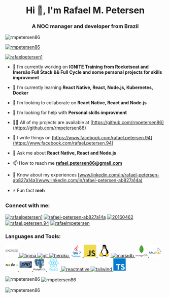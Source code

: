 <h1 align="center">Hi 👋, I'm Rafael M. Petersen</h1>
<h3 align="center">A NOC manager and developer from Brazil</h3>

<p align="left"> <img src="https://komarev.com/ghpvc/?username=rmpetersen86&label=Profile%20views&color=0e75b6&style=flat" alt="rmpetersen86" /> </p>

<p align="left"> <a href="https://github.com/ryo-ma/github-profile-trophy"><img src="https://github-profile-trophy.vercel.app/?username=rmpetersen86" alt="rmpetersen86" /></a> </p>

<p align="left"> <a href="https://twitter.com/rafaelpetersen1" target="blank"><img src="https://img.shields.io/twitter/follow/rafaelpetersen1?logo=twitter&style=for-the-badge" alt="rafaelpetersen1" /></a> </p>

- 🔭 I’m currently working on **IGNITE Training from Rocketseat and Imersão Full Stack && Full Cycle and some personal projects for skills improvment**

- 🌱 I’m currently learning **React Native, React, Node.js, Kubernetes, Docker**

- 👯 I’m looking to collaborate on **React Native, React and Node.js**

- 🤝 I’m looking for help with **Personal skills improvment**

- 👨‍💻 All of my projects are available at [https://github.com/rmpetersen86](https://github.com/rmpetersen86)

- 📝 I write things on [https://www.facebook.com/rafael.petersen.94](https://www.facebook.com/rafael.petersen.94)

- 💬 Ask me about **React Native, React and Node.js**

- 📫 How to reach me **rafael.petersen86@gmail.com**

- 📄 Know about my experiences [www.linkedin.com/in/rafael-petersen-ab827a14a](www.linkedin.com/in/rafael-petersen-ab827a14a)

- ⚡ Fun fact **meh**

<h3 align="left">Connect with me:</h3>
<p align="left">
<a href="https://twitter.com/rafaelpetersen1" target="blank"><img align="center" src="https://raw.githubusercontent.com/rahuldkjain/github-profile-readme-generator/master/src/images/icons/Social/twitter.svg" alt="rafaelpetersen1" height="30" width="40" /></a>
<a href="https://linkedin.com/in/rafael-petersen-ab827a14a" target="blank"><img align="center" src="https://raw.githubusercontent.com/rahuldkjain/github-profile-readme-generator/master/src/images/icons/Social/linked-in-alt.svg" alt="rafael-petersen-ab827a14a" height="30" width="40" /></a>
<a href="https://stackoverflow.com/users/20160462" target="blank"><img align="center" src="https://raw.githubusercontent.com/rahuldkjain/github-profile-readme-generator/master/src/images/icons/Social/stack-overflow.svg" alt="20160462" height="30" width="40" /></a>
<a href="https://fb.com/rafael.petersen.94" target="blank"><img align="center" src="https://raw.githubusercontent.com/rahuldkjain/github-profile-readme-generator/master/src/images/icons/Social/facebook.svg" alt="rafael.petersen.94" height="30" width="40" /></a>
<a href="https://instagram.com/rafaelmpetersen" target="blank"><img align="center" src="https://raw.githubusercontent.com/rahuldkjain/github-profile-readme-generator/master/src/images/icons/Social/instagram.svg" alt="rafaelmpetersen" height="30" width="40" /></a>
</p>

<h3 align="left">Languages and Tools:</h3>
<p align="left"> <a href="https://expressjs.com" target="_blank" rel="noreferrer"> <img src="https://raw.githubusercontent.com/devicons/devicon/master/icons/express/express-original-wordmark.svg" alt="express" width="40" height="40"/> </a> <a href="https://www.figma.com/" target="_blank" rel="noreferrer"> <img src="https://www.vectorlogo.zone/logos/figma/figma-icon.svg" alt="figma" width="40" height="40"/> </a> <a href="https://git-scm.com/" target="_blank" rel="noreferrer"> <img src="https://www.vectorlogo.zone/logos/git-scm/git-scm-icon.svg" alt="git" width="40" height="40"/> </a> <a href="https://heroku.com" target="_blank" rel="noreferrer"> <img src="https://www.vectorlogo.zone/logos/heroku/heroku-icon.svg" alt="heroku" width="40" height="40"/> </a> <a href="https://www.java.com" target="_blank" rel="noreferrer"> <img src="https://raw.githubusercontent.com/devicons/devicon/master/icons/java/java-original.svg" alt="java" width="40" height="40"/> </a> <a href="https://developer.mozilla.org/en-US/docs/Web/JavaScript" target="_blank" rel="noreferrer"> <img src="https://raw.githubusercontent.com/devicons/devicon/master/icons/javascript/javascript-original.svg" alt="javascript" width="40" height="40"/> </a> <a href="https://www.linux.org/" target="_blank" rel="noreferrer"> <img src="https://raw.githubusercontent.com/devicons/devicon/master/icons/linux/linux-original.svg" alt="linux" width="40" height="40"/> </a> <a href="https://mariadb.org/" target="_blank" rel="noreferrer"> <img src="https://www.vectorlogo.zone/logos/mariadb/mariadb-icon.svg" alt="mariadb" width="40" height="40"/> </a> <a href="https://www.mongodb.com/" target="_blank" rel="noreferrer"> <img src="https://raw.githubusercontent.com/devicons/devicon/master/icons/mongodb/mongodb-original-wordmark.svg" alt="mongodb" width="40" height="40"/> </a> <a href="https://www.mysql.com/" target="_blank" rel="noreferrer"> <img src="https://raw.githubusercontent.com/devicons/devicon/master/icons/mysql/mysql-original-wordmark.svg" alt="mysql" width="40" height="40"/> </a> <a href="https://nodejs.org" target="_blank" rel="noreferrer"> <img src="https://raw.githubusercontent.com/devicons/devicon/master/icons/nodejs/nodejs-original-wordmark.svg" alt="nodejs" width="40" height="40"/> </a> <a href="https://www.php.net" target="_blank" rel="noreferrer"> <img src="https://raw.githubusercontent.com/devicons/devicon/master/icons/php/php-original.svg" alt="php" width="40" height="40"/> </a> <a href="https://www.postgresql.org" target="_blank" rel="noreferrer"> <img src="https://raw.githubusercontent.com/devicons/devicon/master/icons/postgresql/postgresql-original-wordmark.svg" alt="postgresql" width="40" height="40"/> </a> <a href="https://reactjs.org/" target="_blank" rel="noreferrer"> <img src="https://raw.githubusercontent.com/devicons/devicon/master/icons/react/react-original-wordmark.svg" alt="react" width="40" height="40"/> </a> <a href="https://reactnative.dev/" target="_blank" rel="noreferrer"> <img src="https://reactnative.dev/img/header_logo.svg" alt="reactnative" width="40" height="40"/> </a> <a href="https://tailwindcss.com/" target="_blank" rel="noreferrer"> <img src="https://www.vectorlogo.zone/logos/tailwindcss/tailwindcss-icon.svg" alt="tailwind" width="40" height="40"/> </a> <a href="https://www.typescriptlang.org/" target="_blank" rel="noreferrer"> <img src="https://raw.githubusercontent.com/devicons/devicon/master/icons/typescript/typescript-original.svg" alt="typescript" width="40" height="40"/> </a> </p>

<p><img align="left" src="https://github-readme-stats.vercel.app/api/top-langs?username=rmpetersen86&show_icons=true&locale=en&layout=compact" alt="rmpetersen86" /></p>

<p>&nbsp;<img align="center" src="https://github-readme-stats.vercel.app/api?username=rmpetersen86&show_icons=true&locale=en" alt="rmpetersen86" /></p>

<p><img align="center" src="https://github-readme-streak-stats.herokuapp.com/?user=rmpetersen86&" alt="rmpetersen86" /></p>

